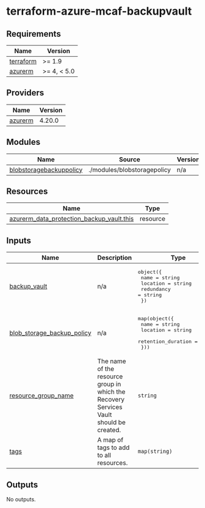 # terraform-azure-mcaf-backupvault
<!-- BEGIN_TF_DOCS -->
## Requirements

| Name | Version |
|------|---------|
| <a name="requirement_terraform"></a> [terraform](#requirement\_terraform) | >= 1.9 |
| <a name="requirement_azurerm"></a> [azurerm](#requirement\_azurerm) | >= 4, < 5.0 |

## Providers

| Name | Version |
|------|---------|
| <a name="provider_azurerm"></a> [azurerm](#provider\_azurerm) | 4.20.0 |

## Modules

| Name | Source | Version |
|------|--------|---------|
| <a name="module_blobstoragebackuppolicy"></a> [blobstoragebackuppolicy](#module\_blobstoragebackuppolicy) | ./modules/blobstoragepolicy | n/a |

## Resources

| Name | Type |
|------|------|
| [azurerm_data_protection_backup_vault.this](https://registry.terraform.io/providers/hashicorp/azurerm/latest/docs/resources/data_protection_backup_vault) | resource |

## Inputs

| Name | Description | Type | Default | Required |
|------|-------------|------|---------|:--------:|
| <a name="input_backup_vault"></a> [backup\_vault](#input\_backup\_vault) | n/a | <pre>object({<br>    name       = string<br>    location   = string<br>    redundancy = string<br>  })</pre> | n/a | yes |
| <a name="input_blob_storage_backup_policy"></a> [blob\_storage\_backup\_policy](#input\_blob\_storage\_backup\_policy) | n/a | <pre>map(object({<br>    name               = string<br>    location           = string<br>    retention_duration = string<br>  }))</pre> | n/a | yes |
| <a name="input_resource_group_name"></a> [resource\_group\_name](#input\_resource\_group\_name) | The name of the resource group in which the Recovery Services Vault should be created. | `string` | n/a | yes |
| <a name="input_tags"></a> [tags](#input\_tags) | A map of tags to add to all resources. | `map(string)` | `{}` | no |

## Outputs

No outputs.
<!-- END_TF_DOCS -->